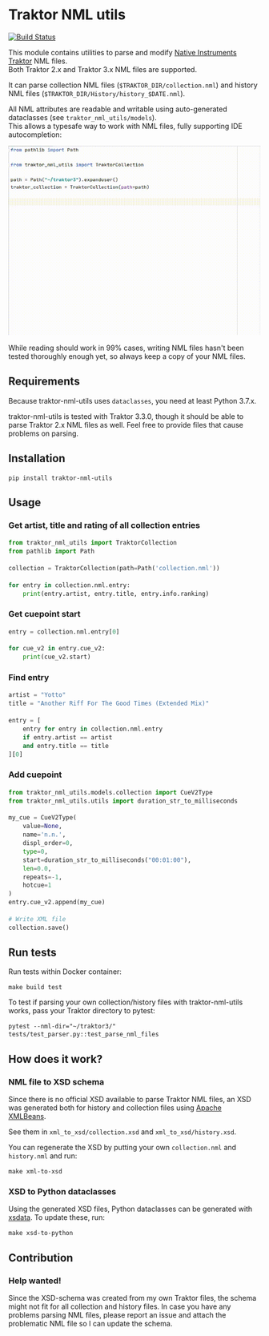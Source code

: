 # Traktor NML utils

[![Build Status](https://travis-ci.com/wolkenarchitekt/traktor-nml-utils.svg?branch=xsdata-xmlbeans)](https://travis-ci.com/wolkenarchitekt/traktor-nml-utils)

This module contains utilities to parse and modify [Native Instruments Traktor](https://www.native-instruments.com/de/products/traktor/dj-software/traktor-pro-3/) NML files.\
Both Traktor 2.x and Traktor 3.x NML files are supported.

It can parse collection NML files (`$TRAKTOR_DIR/collection.nml`) and history NML files (`$TRAKTOR_DIR/History/history_$DATE.nml`).

All NML attributes are readable and writable using auto-generated dataclasses 
(see `traktor_nml_utils/models`).\
This allows a typesafe way to work with NML files, fully supporting IDE autocompletion:

![alt text](./doc/images/pycharm_completion.gif "PyCharm completion")

While reading should work in 99% cases, writing NML files hasn't been tested thoroughly enough yet, so always 
keep a copy of your NML files.

## Requirements

Because traktor-nml-utils uses `dataclasses`, you need at least Python 3.7.x.

traktor-nml-utils is tested with Traktor 3.3.0, though it should be able to parse
Traktor 2.x NML files as well. Feel free to provide files that cause problems on parsing.  

## Installation

```shell
pip install traktor-nml-utils
```

## Usage

### Get artist, title and rating of all collection entries

```python
from traktor_nml_utils import TraktorCollection
from pathlib import Path

collection = TraktorCollection(path=Path('collection.nml'))

for entry in collection.nml.entry:
    print(entry.artist, entry.title, entry.info.ranking)
```

### Get cuepoint start

```python
entry = collection.nml.entry[0]

for cue_v2 in entry.cue_v2:
    print(cue_v2.start)
```

### Find entry

```python
artist = "Yotto"
title = "Another Riff For The Good Times (Extended Mix)"

entry = [
    entry for entry in collection.nml.entry 
    if entry.artist == artist
    and entry.title == title
][0]
```

### Add cuepoint

```python
from traktor_nml_utils.models.collection import CueV2Type
from traktor_nml_utils.utils import duration_str_to_milliseconds

my_cue = CueV2Type(
    value=None, 
    name='n.n.', 
    displ_order=0, 
    type=0, 
    start=duration_str_to_milliseconds("00:01:00"), 
    len=0.0, 
    repeats=-1, 
    hotcue=1
)
entry.cue_v2.append(my_cue)

# Write XML file
collection.save()
```

## Run tests

Run tests within Docker container:

```shell
make build test
```

To test if parsing your own collection/history files with traktor-nml-utils works, 
pass your Traktor directory to pytest:

```shell
pytest --nml-dir="~/traktor3/" tests/test_parser.py::test_parse_nml_files
```  

## How does it work?

### NML file to XSD schema 

Since there is no official XSD available to parse Traktor NML files, an XSD was generated
both for history and collection files using [Apache XMLBeans](https://xmlbeans.apache.org/).

See them in `xml_to_xsd/collection.xsd` and `xml_to_xsd/history.xsd`.

You can regenerate the XSD by putting your own `collection.nml` and `history.nml` and run:
```shell
make xml-to-xsd
```
 
### XSD to Python dataclasses

Using the generated XSD files, Python dataclasses can be generated with [xsdata](https://pypi.org/project/xsdata/).
To update these, run:

```shell
make xsd-to-python
```
 
## Contribution

### Help wanted!
Since the XSD-schema was created from my own Traktor files, the schema might 
not fit for all collection and history files.
In case you have any problems parsing NML files, please report an issue and 
attach the problematic NML file so I can update the schema.
